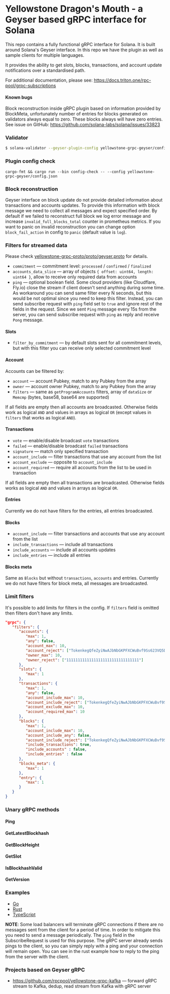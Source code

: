 # Yellowstone Dragon's Mouth - a Geyser based gRPC interface for Solana

This repo contains a fully functional gRPC interface for Solana. It is built around Solana's Geyser interface. In this repo we have the plugin as well as sample clients for multiple languages.

It provides the ability to get slots, blocks, transactions, and account update notifications over a standardised path.

For additional documentation,  please see: https://docs.triton.one/rpc-pool/grpc-subscriptions

#### Known bugs

Block reconstruction inside gRPC plugin based on information provided by BlockMeta, unfortunately number of entries for blocks generated on validators always equal to zero. These blocks always will have zero entries. See issue on GitHub: https://github.com/solana-labs/solana/issues/33823

### Validator

```bash
$ solana-validator --geyser-plugin-config yellowstone-grpc-geyser/config.json
```

### Plugin config check

```
cargo-fmt && cargo run --bin config-check -- --config yellowstone-grpc-geyser/config.json
```

### Block reconstruction

Geyser interface on block update do not provide detailed information about transactions and accounts updates. To provide this information with block message we need to collect all messages and expect specified order. By default if we failed to reconstruct full block we log error message and increase `invalid_full_blocks_total` counter in prometheus metrics. If you want to panic on invalid reconstruction you can change option `block_fail_action` in config to `panic` (default value is `log`).

### Filters for streamed data

Please check [yellowstone-grpc-proto/proto/geyser.proto](yellowstone-grpc-proto/proto/geyser.proto) for details.

   - `commitment` — commitment level: `processed` / `confirmed` / `finalized`
   - `accounts_data_slice` — array of objects `{ offset: uint64, length: uint64 }`, allow to receive only required data from accounts
   - `ping` — optional boolean field. Some cloud providers (like Cloudflare, Fly.io) close the stream if client doesn't send anything during some time. As workaround you can send same filter every N seconds, but this would be not optimal since you need to keep this filter. Instead, you can send subscribe request with `ping` field set to `true` and ignore rest of the fields in the request. Since we sent `Ping` message every 15s from the server, you can send subscribe request with `ping` as reply and receive `Pong` message.

#### Slots

   - `filter_by_commitment` — by default slots sent for all commitment levels, but with this filter you can receive only selected commitment level

#### Account

Accounts can be filtered by:

   - `account` — account Pubkey, match to any Pubkey from the array
   - `owner` — account owner Pubkey, match to any Pubkey from the array
   - `filters` — same as `getProgramAccounts` filters, array of `dataSize` or `Memcmp` (bytes, base58, base64 are supported)

If all fields are empty then all accounts are broadcasted. Otherwise fields work as logical `AND` and values in arrays as logical `OR` (except values in `filters` that works as logical `AND`).

#### Transactions

   - `vote` — enable/disable broadcast `vote` transactions
   - `failed` — enable/disable broadcast `failed` transactions
   - `signature` — match only specified transaction
   - `account_include` — filter transactions that use any account from the list
   - `account_exclude` — opposite to `account_include`
   - `account_required` — require all accounts from the list to be used in transaction

If all fields are empty then all transactions are broadcasted. Otherwise fields works as logical `AND` and values in arrays as logical `OR`.

#### Entries

Currently we do not have filters for the entries, all entries broadcasted.

#### Blocks

   - `account_include` — filter transactions and accounts that use any account from the list
   - `include_transactions` — include all transactions
   - `include_accounts` — include all accounts updates
   - `include_entries` — include all entries

#### Blocks meta

Same as `Blocks` but without `transactions`, `accounts` and entries. Currently we do not have filters for block meta, all messages are broadcasted.

### Limit filters

It's possible to add limits for filters in the config. If `filters` field is omitted then filters don't have any limits.

```json
"grpc": {
   "filters": {
      "accounts": {
         "max": 1,
         "any": false,
         "account_max": 10,
         "account_reject": ["TokenkegQfeZyiNwAJbNbGKPFXCWuBvf9Ss623VQ5DA"],
         "owner_max": 10,
         "owner_reject": ["11111111111111111111111111111111"]
      },
      "slots": {
         "max": 1
      },
      "transactions": {
         "max": 1,
         "any": false,
         "account_include_max": 10,
         "account_include_reject": ["TokenkegQfeZyiNwAJbNbGKPFXCWuBvf9Ss623VQ5DA"],
         "account_exclude_max": 10,
         "account_required_max": 10
      },
      "blocks": {
         "max": 1,
         "account_include_max": 10,
         "account_include_any": false,
         "account_include_reject": ["TokenkegQfeZyiNwAJbNbGKPFXCWuBvf9Ss623VQ5DA"],
         "include_transactions": true,
         "include_accounts" : false,
         "include_entries" : false
      },
      "blocks_meta": {
         "max": 1
      },
      "entry": {
         "max": 1
      }
   }
}
```

### Unary gRPC methods

#### Ping

#### GetLatestBlockhash

#### GetBlockHeight

#### GetSlot

#### IsBlockhashValid

#### GetVersion

### Examples

   - [Go](examples/golang)
   - [Rust](examples/rust)
   - [TypeScript](examples/typescript)

**NOTE**: Some load balancers will terminate gRPC connections if there are no messages sent from the client for a period of time.
In order to mitigate this you need to send a message periodically. The `ping` field in the SubscribeRequest is used for this purpose.
The gRPC server already sends pings to the client, so you can simply reply with a ping and your connection will remain open.
You can see in the rust example how to reply to the ping from the server with the client.

### Projects based on Geyser gRPC

- https://github.com/rpcpool/yellowstone-grpc-kafka — forward gRPC stream to Kafka, dedup, read stream from Kafka with gRPC server
